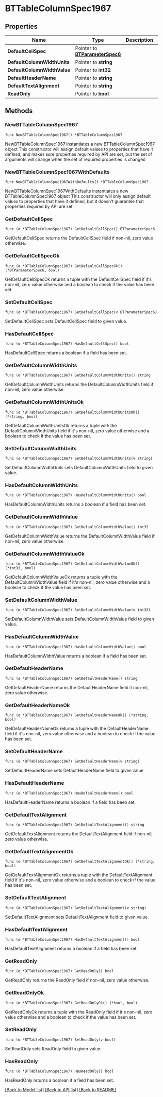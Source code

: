# BTTableColumnSpec1967

## Properties

Name | Type | Description | Notes
------------ | ------------- | ------------- | -------------
**DefaultCellSpec** | Pointer to [**BTParameterSpec6**](BTParameterSpec-6.md) |  | [optional] 
**DefaultColumnWidthUnits** | Pointer to **string** |  | [optional] 
**DefaultColumnWidthValue** | Pointer to **int32** |  | [optional] 
**DefaultHeaderName** | Pointer to **string** |  | [optional] 
**DefaultTextAlignment** | Pointer to **string** |  | [optional] 
**ReadOnly** | Pointer to **bool** |  | [optional] 

## Methods

### NewBTTableColumnSpec1967

`func NewBTTableColumnSpec1967() *BTTableColumnSpec1967`

NewBTTableColumnSpec1967 instantiates a new BTTableColumnSpec1967 object
This constructor will assign default values to properties that have it defined,
and makes sure properties required by API are set, but the set of arguments
will change when the set of required properties is changed

### NewBTTableColumnSpec1967WithDefaults

`func NewBTTableColumnSpec1967WithDefaults() *BTTableColumnSpec1967`

NewBTTableColumnSpec1967WithDefaults instantiates a new BTTableColumnSpec1967 object
This constructor will only assign default values to properties that have it defined,
but it doesn't guarantee that properties required by API are set

### GetDefaultCellSpec

`func (o *BTTableColumnSpec1967) GetDefaultCellSpec() BTParameterSpec6`

GetDefaultCellSpec returns the DefaultCellSpec field if non-nil, zero value otherwise.

### GetDefaultCellSpecOk

`func (o *BTTableColumnSpec1967) GetDefaultCellSpecOk() (*BTParameterSpec6, bool)`

GetDefaultCellSpecOk returns a tuple with the DefaultCellSpec field if it's non-nil, zero value otherwise
and a boolean to check if the value has been set.

### SetDefaultCellSpec

`func (o *BTTableColumnSpec1967) SetDefaultCellSpec(v BTParameterSpec6)`

SetDefaultCellSpec sets DefaultCellSpec field to given value.

### HasDefaultCellSpec

`func (o *BTTableColumnSpec1967) HasDefaultCellSpec() bool`

HasDefaultCellSpec returns a boolean if a field has been set.

### GetDefaultColumnWidthUnits

`func (o *BTTableColumnSpec1967) GetDefaultColumnWidthUnits() string`

GetDefaultColumnWidthUnits returns the DefaultColumnWidthUnits field if non-nil, zero value otherwise.

### GetDefaultColumnWidthUnitsOk

`func (o *BTTableColumnSpec1967) GetDefaultColumnWidthUnitsOk() (*string, bool)`

GetDefaultColumnWidthUnitsOk returns a tuple with the DefaultColumnWidthUnits field if it's non-nil, zero value otherwise
and a boolean to check if the value has been set.

### SetDefaultColumnWidthUnits

`func (o *BTTableColumnSpec1967) SetDefaultColumnWidthUnits(v string)`

SetDefaultColumnWidthUnits sets DefaultColumnWidthUnits field to given value.

### HasDefaultColumnWidthUnits

`func (o *BTTableColumnSpec1967) HasDefaultColumnWidthUnits() bool`

HasDefaultColumnWidthUnits returns a boolean if a field has been set.

### GetDefaultColumnWidthValue

`func (o *BTTableColumnSpec1967) GetDefaultColumnWidthValue() int32`

GetDefaultColumnWidthValue returns the DefaultColumnWidthValue field if non-nil, zero value otherwise.

### GetDefaultColumnWidthValueOk

`func (o *BTTableColumnSpec1967) GetDefaultColumnWidthValueOk() (*int32, bool)`

GetDefaultColumnWidthValueOk returns a tuple with the DefaultColumnWidthValue field if it's non-nil, zero value otherwise
and a boolean to check if the value has been set.

### SetDefaultColumnWidthValue

`func (o *BTTableColumnSpec1967) SetDefaultColumnWidthValue(v int32)`

SetDefaultColumnWidthValue sets DefaultColumnWidthValue field to given value.

### HasDefaultColumnWidthValue

`func (o *BTTableColumnSpec1967) HasDefaultColumnWidthValue() bool`

HasDefaultColumnWidthValue returns a boolean if a field has been set.

### GetDefaultHeaderName

`func (o *BTTableColumnSpec1967) GetDefaultHeaderName() string`

GetDefaultHeaderName returns the DefaultHeaderName field if non-nil, zero value otherwise.

### GetDefaultHeaderNameOk

`func (o *BTTableColumnSpec1967) GetDefaultHeaderNameOk() (*string, bool)`

GetDefaultHeaderNameOk returns a tuple with the DefaultHeaderName field if it's non-nil, zero value otherwise
and a boolean to check if the value has been set.

### SetDefaultHeaderName

`func (o *BTTableColumnSpec1967) SetDefaultHeaderName(v string)`

SetDefaultHeaderName sets DefaultHeaderName field to given value.

### HasDefaultHeaderName

`func (o *BTTableColumnSpec1967) HasDefaultHeaderName() bool`

HasDefaultHeaderName returns a boolean if a field has been set.

### GetDefaultTextAlignment

`func (o *BTTableColumnSpec1967) GetDefaultTextAlignment() string`

GetDefaultTextAlignment returns the DefaultTextAlignment field if non-nil, zero value otherwise.

### GetDefaultTextAlignmentOk

`func (o *BTTableColumnSpec1967) GetDefaultTextAlignmentOk() (*string, bool)`

GetDefaultTextAlignmentOk returns a tuple with the DefaultTextAlignment field if it's non-nil, zero value otherwise
and a boolean to check if the value has been set.

### SetDefaultTextAlignment

`func (o *BTTableColumnSpec1967) SetDefaultTextAlignment(v string)`

SetDefaultTextAlignment sets DefaultTextAlignment field to given value.

### HasDefaultTextAlignment

`func (o *BTTableColumnSpec1967) HasDefaultTextAlignment() bool`

HasDefaultTextAlignment returns a boolean if a field has been set.

### GetReadOnly

`func (o *BTTableColumnSpec1967) GetReadOnly() bool`

GetReadOnly returns the ReadOnly field if non-nil, zero value otherwise.

### GetReadOnlyOk

`func (o *BTTableColumnSpec1967) GetReadOnlyOk() (*bool, bool)`

GetReadOnlyOk returns a tuple with the ReadOnly field if it's non-nil, zero value otherwise
and a boolean to check if the value has been set.

### SetReadOnly

`func (o *BTTableColumnSpec1967) SetReadOnly(v bool)`

SetReadOnly sets ReadOnly field to given value.

### HasReadOnly

`func (o *BTTableColumnSpec1967) HasReadOnly() bool`

HasReadOnly returns a boolean if a field has been set.


[[Back to Model list]](../README.md#documentation-for-models) [[Back to API list]](../README.md#documentation-for-api-endpoints) [[Back to README]](../README.md)


